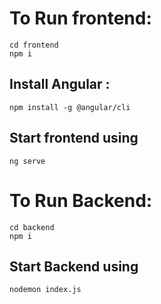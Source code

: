 # To Run frontend:
~~~
cd frontend
npm i
~~~
## Install Angular :
```
npm install -g @angular/cli
```
## Start frontend using
~~~
ng serve
~~~



# To Run Backend:
~~~
cd backend
npm i
~~~

## Start Backend using
~~~
nodemon index.js
~~~






